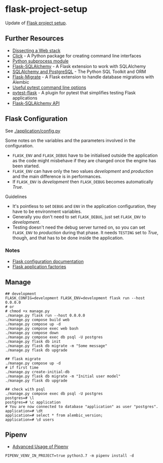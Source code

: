 # flask-project-setup

Update of [Flask project setup](https://www.thedigitalcatonline.com/blog/2020/07/05/flask-project-setup-tdd-docker-postgres-and-more-part-1/).

## Further Resources

- [Dissecting a Web stack](https://www.thedigitalcatonline.com/blog/2020/02/16/dissecting-a-web-stack/)
- [Click](https://click.palletsprojects.com/en/8.0.x/) - A Python package for creating command line interfaces
- [Python subprocess module](https://docs.python.org/3/library/subprocess.html)
- [Flask-SQLAlchemy](https://flask-sqlalchemy.palletsprojects.com/en/2.x/) - A Flask extension to work with SQLAlchemy
- [SQLAlchemy and PostgreSQL](https://docs.sqlalchemy.org/en/13/dialects/postgresql.html) - The Python SQL Toolkit and ORM
- [Flask-Migrate](https://flask-migrate.readthedocs.io/en/latest/) - A Flask extension to handle database migrations with Alembic
- [Useful pytest command line options](https://www.thedigitalcatonline.com/blog/2018/07/05/useful-pytest-command-line-options/)
- [pytest-flask](https://pytest-flask.readthedocs.io/en/latest/) - A plugin for pytest that simplifies testing Flask applications
- [Flask-SQLAlchemy API](https://flask-sqlalchemy.palletsprojects.com/en/2.x/api/)

## Flask Configuration

See [./application/config.py](./application/config.py)

Some notes on the variables and the parameters involved in the configuration.

- `FLASK_ENV` and `FLASK_DEBUG` have to be initialised outside the application as the code might misbehave if they are changed once the engine has been started.
- `FLASK_ENV` can have only the two values _development_ and _production_ and the main difference is in performances.
- If `FLASK_ENV` is _development_ then `FLASK_DEBUG` becomes automatically _True_.

Guidelines

- It's pointless to set `DEBUG` and `ENV` in the application configuration, they have to be environment variables.
- Generally you don't need to set `FLASK_DEBUG`, just set `FLASK_ENV` to _development_.
- Testing doesn't need the debug server turned on, so you can set `FLASK_ENV` to _production_ during that phase. It needs `TESTING` set to _True_, though, and that has to be done inside the application.

### Notes

- [Flask configuration documentation](https://flask.palletsprojects.com/en/2.0.x/config/)
- [Flask application factories](https://flask.palletsprojects.com/en/2.0.x/patterns/appfactories/)

## Manage

```
## development
FLASK_CONFIG=development FLASK_ENV=development flask run --host 0.0.0.0
# or
# chmod +x manage.py
./manage.py flask run --host 0.0.0.0
./manage.py compose build web
./manage.py compose up -d
./manage.py compose exec web bash
./manage.py compose down
./manage.py compose exec db psql -U postgres
./manage.py flask db init
./manage.py flask db migrate -m "Some message"
./manage.py flask db upgrade

## flask migrate
./manage.py compose up -d
# if first time
./manage.py create-initial-db
./manage.py flask db migrate -m "Initial user model"
./manage.py flask db upgrade

## check with psql
./manage.py compose exec db psql -U postgres
postgres=# \l
postgres=# \c application
# You are now connected to database "application" as user "postgres".
application=# \dt
application=# select * from alembic_version;
application=# \d users
```

## Pipenv

- [Advanced Usage of Pipenv](https://pipenv-fork.readthedocs.io/en/latest/advanced.html)

```
PIPENV_VENV_IN_PROJECT=true python3.7 -m pipenv install -d
```
